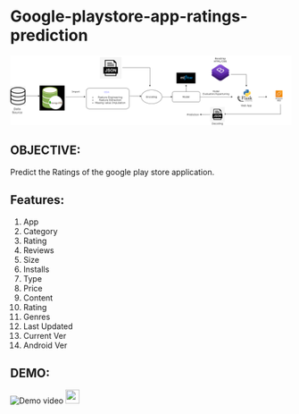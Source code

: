 # Google-playstore-app-ratings-prediction


![map](/mapimg/summa12.png)




## OBJECTIVE:
Predict the Ratings of the google play store application.


## Features:
1. App	
2. Category	
3. Rating	
4. Reviews	
5. Size	
6. Installs	
7. Type	
8. Price	
9. Content 
10. Rating	
11. Genres	
12. Last Updated	
13. Current Ver	
14. Android Ver


## DEMO:
![Demo video](/mapimg/playstore.gif)
<img src="/mapimg/playstore.gif" width="25" height="25"/>
